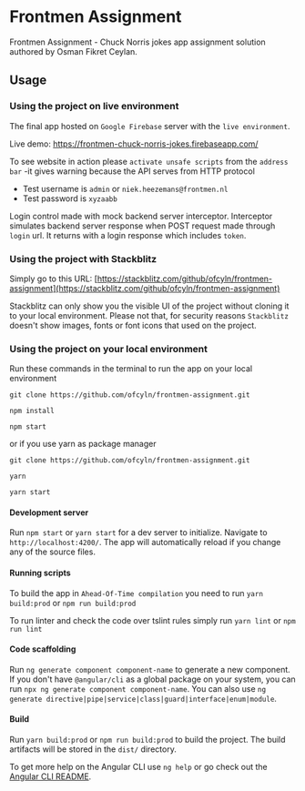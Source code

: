 # Frontmen Assignment

Frontmen Assignment - Chuck Norris jokes app assignment solution authored by Osman Fikret Ceylan.

## Usage

### Using the project on live environment
The final app hosted on `Google Firebase` server with the `live environment`.
 
Live demo:  https://frontmen-chuck-norris-jokes.firebaseapp.com/

To see website in action please `activate unsafe scripts` from the `address bar` -it gives warning because the API serves from HTTP protocol

* Test username is `admin` or `niek.heezemans@frontmen.nl`
* Test password is `xyzaabb`

Login control made with mock backend server interceptor. Interceptor simulates backend server response when POST request made through `login` url. It returns with a login response which includes `token`.

### Using the project with Stackblitz

Simply go to this URL: [https://stackblitz.com/github/ofcyln/frontmen-assignment](https://stackblitz.com/github/ofcyln/frontmen-assignment)

Stackblitz can only show you the visible UI of the project without cloning it to your local environment. Please not that, for security reasons `Stackblitz` doesn't show images, fonts or font icons that used on the project.

### Using the project on your local environment

Run these commands in the terminal to run the app on your local environment

    git clone https://github.com/ofcyln/frontmen-assignment.git

    npm install

    npm start

or if you use yarn as package manager

    git clone https://github.com/ofcyln/frontmen-assignment.git

    yarn

    yarn start

#### Development server

Run `npm start` or `yarn start` for a dev server to initialize. 
Navigate to `http://localhost:4200/`. The app will automatically reload if you change any of the source files.

#### Running scripts 

To build the app in `Ahead-Of-Time compilation` you need to run `yarn build:prod` or `npm run build:prod`

To run linter and check the code over tslint rules simply run `yarn lint` or `npm run lint`


#### Code scaffolding

Run `ng generate component component-name` to generate a new component. If you don't have `@angular/cli` as a global package on your system, you can run `npx ng generate component component-name`. You can also use `ng generate directive|pipe|service|class|guard|interface|enum|module`.

#### Build

Run `yarn build:prod` or `npm run build:prod` to build the project. 
The build artifacts will be stored in the `dist/` directory.

To get more help on the Angular CLI use `ng help` or go check out the [Angular CLI README](https://github.com/angular/angular-cli/blob/master/README.md).

